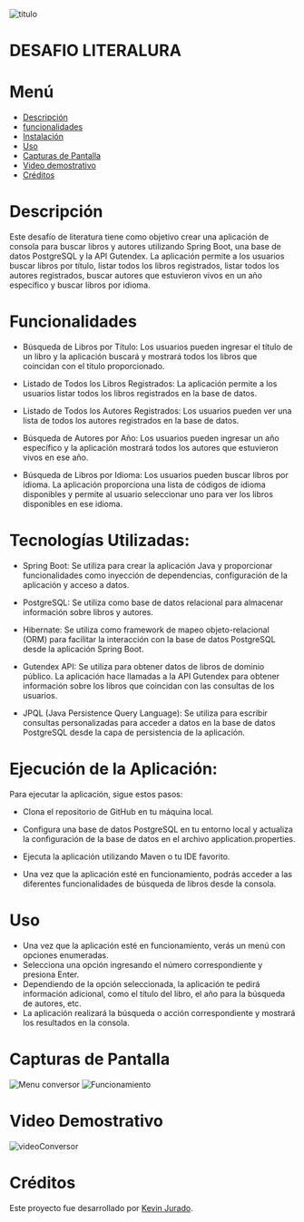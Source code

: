 ![titulo](https://github.com/KevinJJurado/desafioLiteraturaSpring/assets/128235203/869b42f3-d43e-40b0-870c-c99e36caa2f0)
# DESAFIO LITERALURA
# Menú 
- [Descripción](#Descripción)
- [funcionalidades](#Funcionalidades)
- [Instalación](#Instalación)
- [Uso](#Uso)
- [Capturas de Pantalla](#Capturas-de-pantalla)
- [Video demostrativo](#Video-demostrativo)
- [Créditos](#Créditos)

# Descripción
Este desafío de literatura tiene como objetivo crear una aplicación de consola para buscar libros y autores utilizando Spring Boot, una base de datos PostgreSQL y la API Gutendex. La aplicación permite a los usuarios buscar libros por título, listar todos los libros registrados, listar todos los autores registrados, buscar autores que estuvieron vivos en un año específico y buscar libros por idioma.

# Funcionalidades
- Búsqueda de Libros por Título: Los usuarios pueden ingresar el título de un libro y la aplicación buscará y mostrará todos los libros que coincidan con el título proporcionado.

- Listado de Todos los Libros Registrados: La aplicación permite a los usuarios listar todos los libros registrados en la base de datos.

- Listado de Todos los Autores Registrados: Los usuarios pueden ver una lista de todos los autores registrados en la base de datos.

- Búsqueda de Autores por Año: Los usuarios pueden ingresar un año específico y la aplicación mostrará todos los autores que estuvieron vivos en ese año.

- Búsqueda de Libros por Idioma: Los usuarios pueden buscar libros por idioma. La aplicación proporciona una lista de códigos de idioma disponibles y permite al usuario seleccionar uno para ver los libros disponibles en ese idioma.

# Tecnologías Utilizadas:
- Spring Boot: Se utiliza para crear la aplicación Java y proporcionar funcionalidades como inyección de dependencias, configuración de la aplicación y acceso a datos.

- PostgreSQL: Se utiliza como base de datos relacional para almacenar información sobre libros y autores.

- Hibernate: Se utiliza como framework de mapeo objeto-relacional (ORM) para facilitar la interacción con la base de datos PostgreSQL desde la aplicación Spring Boot.

- Gutendex API: Se utiliza para obtener datos de libros de dominio público. La aplicación hace llamadas a la API Gutendex para obtener información sobre los libros que coincidan con las consultas de los usuarios.

- JPQL (Java Persistence Query Language): Se utiliza para escribir consultas personalizadas para acceder a datos en la base de datos PostgreSQL desde la capa de persistencia de la aplicación.

# Ejecución de la Aplicación:
Para ejecutar la aplicación, sigue estos pasos:

- Clona el repositorio de GitHub en tu máquina local.

- Configura una base de datos PostgreSQL en tu entorno local y actualiza la configuración de la base de datos en el archivo application.properties.

- Ejecuta la aplicación utilizando Maven o tu IDE favorito.

- Una vez que la aplicación esté en funcionamiento, podrás acceder a las diferentes funcionalidades de búsqueda de libros desde la consola.

# Uso
- Una vez que la aplicación esté en funcionamiento, verás un menú con opciones enumeradas.
- Selecciona una opción ingresando el número correspondiente y presiona Enter.
- Dependiendo de la opción seleccionada, la aplicación te pedirá información adicional, como el título del libro, el año para la búsqueda de autores, etc.
- La aplicación realizará la búsqueda o acción correspondiente y mostrará los resultados en la consola.

# Capturas de Pantalla
![Menu conversor](https://github.com/KevinJJurado/ConversorMonedaKevinJurado/assets/128235203/0f00aceb-e421-4b91-9196-41eacdfad867)
![Funcionamiento](https://github.com/KevinJJurado/ConversorMonedaKevinJurado/assets/128235203/3874bd0b-a394-4932-a30b-0c667c5cfb42)


# Video Demostrativo
![videoConversor]()


# Créditos
Este proyecto fue desarrollado por [Kevin Jurado](https://github.com/KevinJJurado).
